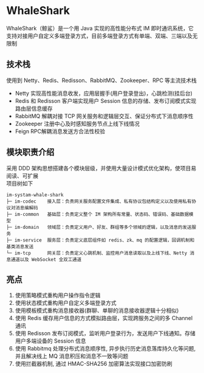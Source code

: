 # WhaleShark
WhaleShark（鲸鲨）是一个用 Java 实现的高性能分布式 IM 即时通讯系统，它支持对接用户自定义多端登录方式，目前多端登录方式有单端、双端、三端以及无限制
<br>

## 技术栈
使用到 Netty、Redis、Redisson、RabbitMQ、Zookeeper、RPC 等主流技术栈
<br>
+ Netty 实现高性能消息收发，应用层握手(用户登录登出)，心跳检测(挂后台)
+ Redis 和 Redisson 客户端实现用户 Session 信息的存储、发布订阅模式实现路由层信息缓存
+ RabbitMQ 解耦对接 TCP 网关服务和逻辑层交互、保证分布式下消息顺序性
+ Zookeeper 注册中心及时感知服务节点上线下线情况
+ Feign RPC解耦消息发送方合法性校验

## 模块职责介绍
采用 DDD 架构思想搭建各个模块层级，并使用大量设计模式优化架构，使项目易阅读、可扩展
<br>
项目树如下
```text
im-systam-whale-shark
├─ im-codec    接入层：负责网关服务配置文件集成、私有协议包结构定义以及使用私有协议对消息编解码
├─ im-common   基础层：负责定义整个 IM 架构所有常量、状态码、错误码、基础数据模型
├─ im-domain   领域层：负责定义用户、好友、群组等多个领域的逻辑，以及消息的发送服务
├─ im-service  服务层：负责定义底层组件如 redis、zk、mq 的配置逻辑，回调机制和基类消息发送
└─ im-tcp      网关层：负责定义心跳机制、监控用户消息读取以及上线下线、Netty 消息通道以及 WebSocket 全双工通道
```

## 亮点
1. 使用策略模式重构用户操作指令逻辑
2. 使用状态模式重构用户自定义多端登录方式
3. 使用模板模式重构消息接收器(群聊、单聊的消息接收器逻辑十分相似)
4. 使用 Redis 缓存用户信息的方式模拟路由层，实现跨服务之间的多 Channel 通讯
5. 使用 Redisson 发布订阅模式，监听用户登录行为，发送用户下线通知。存储用户多端设备的 Session 信息
6. 使用 Rabbitmq 处理分布式消息顺序性, 异步执行历史消息落库持久化等问题, 并且解决线上 MQ 消息积压和消息不一致等问题
7. 使用拦截器机制, 通过 HMAC-SHA256 加密算法实现接口加密防刷
